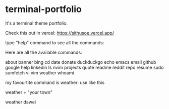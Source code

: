 # terminal-portfolio
It's a terminal theme portfolio.

Check this out in vercel: https://sithusoe.vercel.app/

type "help" command to see all the commands:

Here are all the available commands:

about banner bing cd date donate duckduckgo
echo emacs email github google help linkedin
ls nvim projects quote readme reddit repo
resume sudo sumfetch vi vim weather whoami

my favourtite command is weather: use like this

weather + "your town" 

weather dawei
